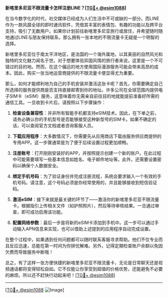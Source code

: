**新喀里多尼亚不限流量卡怎样注册LINE？[[TG💪+ @esim1088](https://t.me/s/esim1088)]**

在当今数字化的时代，社交媒体已经成为人们生活中不可或缺的一部分。而LINE作为一款风靡全球的即时通讯软件，凭借其丰富的表情包、有趣的功能以及跨平台支持，吸引了无数用户。如果你计划前往新喀里多尼亚旅行或居住，并希望随时随地通过LINE与朋友保持联系，那么拥有一张本地的不限流量卡无疑是一个明智的选择。

新喀里多尼亚位于南太平洋地区，是法国的一个海外属地，以其美丽的自然风光和独特的文化魅力闻名于世。对于想要体验异国风情的旅行者来说，这里是一个不可错过的目的地。然而，在这个偏远的地方使用国际漫游服务可能会带来高昂的成本。因此，购买一张当地运营商提供的不限流量卡便显得尤为重要。

那么，如何才能顺利地为自己的手机安装并激活这张卡呢？首先，你需要确定自己所选择的服务提供商是否支持直接邮寄到你的地址。许多公司在全球范围内提供电子SIM卡（eSIM）服务，这意味着你无需亲自前往目的地就能提前准备好所需的通信工具。一旦收到卡片后，请按照以下步骤操作：

1. **检查设备兼容性**：并非所有智能手机都支持eSIM技术。因此，在下单之前，请务必确认你的手机型号是否能够接受这种新型号的SIM卡。如果不确定的话，可以查阅官方文档或者咨询客服人员。

2. **下载应用程序**：大多数情况下，你需要先从应用商店下载由服务供应商提供的专用APP。这一步骤通常是为了便于后续设置过程更加顺畅。

3. **注册账号**：打开刚刚安装好的APP，并按照提示创建一个新的账户。在此过程中可能需要填写一些基本信息如姓名、电子邮件地址等。此外，还需要设置密码以确保个人数据安全。

4. **绑定手机号码**：为了验证身份并完成注册流程，系统会要求输入一个有效的手机号码。请注意，这个号码必须是你经常使用的，并且能够接收到短信验证码。

5. **激活eSIM**：接下来就是最关键的环节了——激活你的新喀里多尼亚不限流量卡。根据指引上传相关文件（如护照照片），然后等待审核结果。一旦通过审查，即可成功启用该功能。

6. **配置网络参数**：最后一步是将新的eSIM卡添加到手机中。这一步可以通过手动输入APN信息来实现，也可以借助上述提到的应用程序自动完成设置。

在整个过程中，如果遇到任何问题都可以随时联系客服寻求帮助。他们不仅专业而且反应迅速，总能在第一时间为你排忧解难。另外，记得定期检查账户余额以免因欠费而导致服务中断哦！

总之，有了这样一张方便快捷的新喀里多尼亚不限流量卡，无论是日常聊天还是视频通话都将变得轻松自如。它不仅能让你享受到超值的价格优势，还能避免不必要的麻烦。所以还不赶快行动起来吧！[[TG💪+ @esim1088](https://t.me/s/esim1088)]

---

[[TG💪+ @esim1088](https://t.me/s/esim1088) ![Image](https://i.postimg.cc/4NQfJmqS/Snipaste-2025-05-13-00-14-12.png)]